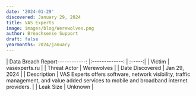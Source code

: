 ```yaml
---
date: '2024-01-29'
discovered: January 29, 2024
title: VAS Experts
image: images/blog/Werewolves.png
author: Breachsense Support
draft: false
yearmonths: 2024/january
---
```


| Data Breach Report------------:     |:-------------:    | :-----:|
| Victim      | vasexperts.ru      | 
| Threat Actor      | Werewolves      | 
| Date Discovered      | Jan 29, 2024      | 
| Description      | VAS Experts offers software, network visibility, traffic management, and value added services to mobile and broadband internet providers.      | 
| Leak Size      | Unknown      | 


